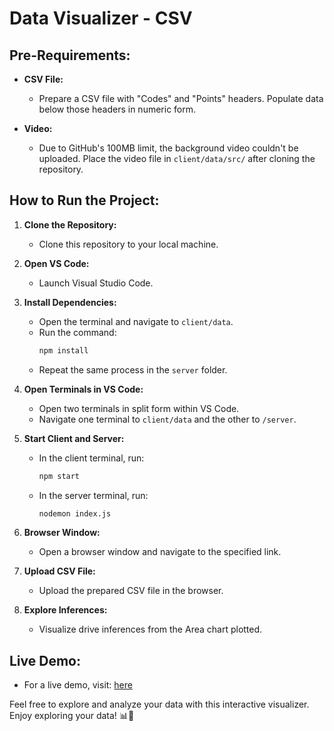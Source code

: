 # Data Visualizer - CSV 

## Pre-Requirements:

- **CSV File:**
  - Prepare a CSV file with "Codes" and "Points" headers. Populate data below those headers in numeric form.

- **Video:**
  - Due to GitHub's 100MB limit, the background video couldn't be uploaded. Place the video file in `client/data/src/` after cloning the repository.

## How to Run the Project:

1. **Clone the Repository:**
   - Clone this repository to your local machine.

2. **Open VS Code:**
   - Launch Visual Studio Code.

3. **Install Dependencies:**
   - Open the terminal and navigate to `client/data`.
   - Run the command:
     ```bash
     npm install
     ```
   - Repeat the same process in the `server` folder.

4. **Open Terminals in VS Code:**
   - Open two terminals in split form within VS Code.
   - Navigate one terminal to `client/data` and the other to `/server`.

5. **Start Client and Server:**
   - In the client terminal, run:
     ```bash
     npm start
     ```
   - In the server terminal, run:
     ```bash
     nodemon index.js
     ```

6. **Browser Window:**
   - Open a browser window and navigate to the specified link.

7. **Upload CSV File:**
   - Upload the prepared CSV file in the browser.

8. **Explore Inferences:**
   - Visualize drive inferences from the Area chart plotted.

## Live Demo:

- For a live demo, visit: [here](https://data-visulaizer-csv-2.netlify.app/)

Feel free to explore and analyze your data with this interactive visualizer. Enjoy exploring your data! 📊🚀
